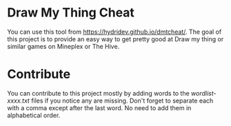 # Draw My Thing Cheat
You can use this tool from https://hydridev.github.io/dmtcheat/. The goal of this project is to provide an easy way to get pretty good at Draw my thing or similar games on Mineplex or The Hive.

# Contribute
You can contribute to this project mostly by adding words to the _wordlist-xxxx.txt_ files if you notice any are missing. Don't forget to separate each with a comma except after the last word. No need to add them in alphabetical order.

